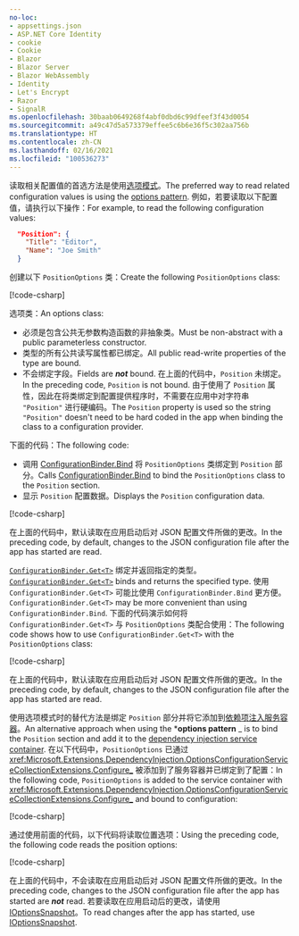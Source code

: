 ```yaml
---
no-loc:
- appsettings.json
- ASP.NET Core Identity
- cookie
- Cookie
- Blazor
- Blazor Server
- Blazor WebAssembly
- Identity
- Let's Encrypt
- Razor
- SignalR
ms.openlocfilehash: 30baab0649268f4abf0dbd6c99dfeef3f43d0054
ms.sourcegitcommit: a49c47d5a573379effee5c6b6e36f5c302aa756b
ms.translationtype: HT
ms.contentlocale: zh-CN
ms.lasthandoff: 02/16/2021
ms.locfileid: "100536273"
---
```

<span data-ttu-id="493bf-101">读取相关配置值的首选方法是使用[选项模式](xref:fundamentals/configuration/options)。</span><span class="sxs-lookup"><span data-stu-id="493bf-101">The preferred way to read related configuration values is using the [options pattern](xref:fundamentals/configuration/options).</span></span> <span data-ttu-id="493bf-102">例如，若要读取以下配置值，请执行以下操作：</span><span class="sxs-lookup"><span data-stu-id="493bf-102">For example, to read the following configuration values:</span></span>

```json
  "Position": {
    "Title": "Editor",
    "Name": "Joe Smith"
  }
```

<span data-ttu-id="493bf-103">创建以下 `PositionOptions` 类：</span><span class="sxs-lookup"><span data-stu-id="493bf-103">Create the following `PositionOptions` class:</span></span>

[!code-csharp[](~/fundamentals/configuration/index/samples/3.x/ConfigSample/Options/PositionOptions.cs?name=snippet)]

<span data-ttu-id="493bf-104">选项类：</span><span class="sxs-lookup"><span data-stu-id="493bf-104">An options class:</span></span>

* <span data-ttu-id="493bf-105">必须是包含公共无参数构造函数的非抽象类。</span><span class="sxs-lookup"><span data-stu-id="493bf-105">Must be non-abstract with a public parameterless constructor.</span></span>
* <span data-ttu-id="493bf-106">类型的所有公共读写属性都已绑定。</span><span class="sxs-lookup"><span data-stu-id="493bf-106">All public read-write properties of the type are bound.</span></span>
* <span data-ttu-id="493bf-107">不会绑定字段。</span><span class="sxs-lookup"><span data-stu-id="493bf-107">Fields are ***not*** bound.</span></span> <span data-ttu-id="493bf-108">在上面的代码中，`Position` 未绑定。</span><span class="sxs-lookup"><span data-stu-id="493bf-108">In the preceding code, `Position` is not bound.</span></span> <span data-ttu-id="493bf-109">由于使用了 `Position` 属性，因此在将类绑定到配置提供程序时，不需要在应用中对字符串 `"Position"` 进行硬编码。</span><span class="sxs-lookup"><span data-stu-id="493bf-109">The `Position` property is used so the string `"Position"` doesn't need to be hard coded in the app when binding the class to a configuration provider.</span></span>

<span data-ttu-id="493bf-110">下面的代码：</span><span class="sxs-lookup"><span data-stu-id="493bf-110">The following code:</span></span>

* <span data-ttu-id="493bf-111">调用 [ConfigurationBinder.Bind](xref:Microsoft.Extensions.Configuration.ConfigurationBinder.Bind*) 将 `PositionOptions` 类绑定到 `Position` 部分。</span><span class="sxs-lookup"><span data-stu-id="493bf-111">Calls [ConfigurationBinder.Bind](xref:Microsoft.Extensions.Configuration.ConfigurationBinder.Bind*) to bind the `PositionOptions` class to the `Position` section.</span></span>
* <span data-ttu-id="493bf-112">显示 `Position` 配置数据。</span><span class="sxs-lookup"><span data-stu-id="493bf-112">Displays the `Position` configuration data.</span></span>

[!code-csharp[](~/fundamentals/configuration/index/samples/3.x/ConfigSample/Pages/Test22.cshtml.cs?name=snippet)]

<span data-ttu-id="493bf-113">在上面的代码中，默认读取在应用启动后对 JSON 配置文件所做的更改。</span><span class="sxs-lookup"><span data-stu-id="493bf-113">In the preceding code, by default, changes to the JSON configuration file after the app has started are read.</span></span>

<span data-ttu-id="493bf-114">[`ConfigurationBinder.Get<T>`](xref:Microsoft.Extensions.Configuration.ConfigurationBinder.Get*) 绑定并返回指定的类型。</span><span class="sxs-lookup"><span data-stu-id="493bf-114">[`ConfigurationBinder.Get<T>`](xref:Microsoft.Extensions.Configuration.ConfigurationBinder.Get*) binds and returns the specified type.</span></span> <span data-ttu-id="493bf-115">使用 `ConfigurationBinder.Get<T>` 可能比使用 `ConfigurationBinder.Bind` 更方便。</span><span class="sxs-lookup"><span data-stu-id="493bf-115">`ConfigurationBinder.Get<T>` may be more convenient than using `ConfigurationBinder.Bind`.</span></span> <span data-ttu-id="493bf-116">下面的代码演示如何将 `ConfigurationBinder.Get<T>` 与 `PositionOptions` 类配合使用：</span><span class="sxs-lookup"><span data-stu-id="493bf-116">The following code shows how to use `ConfigurationBinder.Get<T>` with the `PositionOptions` class:</span></span>

[!code-csharp[](~/fundamentals/configuration/index/samples/3.x/ConfigSample/Pages/Test21.cshtml.cs?name=snippet)]

<span data-ttu-id="493bf-117">在上面的代码中，默认读取在应用启动后对 JSON 配置文件所做的更改。</span><span class="sxs-lookup"><span data-stu-id="493bf-117">In the preceding code, by default, changes to the JSON configuration file after the app has started are read.</span></span>

<span data-ttu-id="493bf-118">使用选项模式时的替代方法是绑定 `Position` 部分并将它添加到[依赖项注入服务容器](xref:fundamentals/dependency-injection)。</span><span class="sxs-lookup"><span data-stu-id="493bf-118">An alternative approach when using the \***options pattern** _ is to bind the `Position` section and add it to the [dependency injection service container](xref:fundamentals/dependency-injection).</span></span> <span data-ttu-id="493bf-119">在以下代码中，`PositionOptions` 已通过 <xref:Microsoft.Extensions.DependencyInjection.OptionsConfigurationServiceCollectionExtensions.Configure_> 被添加到了服务容器并已绑定到了配置：</span><span class="sxs-lookup"><span data-stu-id="493bf-119">In the following code, `PositionOptions` is added to the service container with <xref:Microsoft.Extensions.DependencyInjection.OptionsConfigurationServiceCollectionExtensions.Configure_> and bound to configuration:</span></span>

[!code-csharp[](~/fundamentals/configuration/index/samples/3.x/ConfigSample/Startup.cs?name=snippet)]

<span data-ttu-id="493bf-120">通过使用前面的代码，以下代码将读取位置选项：</span><span class="sxs-lookup"><span data-stu-id="493bf-120">Using the preceding code, the following code reads the position options:</span></span>

[!code-csharp[](~/fundamentals/configuration/index/samples/3.x/ConfigSample/Pages/Test2.cshtml.cs?name=snippet)]

<span data-ttu-id="493bf-121">在上面的代码中，不会读取在应用启动后对 JSON 配置文件所做的更改。</span><span class="sxs-lookup"><span data-stu-id="493bf-121">In the preceding code, changes to the JSON configuration file after the app has started are ***not*** read.</span></span> <span data-ttu-id="493bf-122">若要读取在应用启动后的更改，请使用 [IOptionsSnapshot](xref:fundamentals/configuration/options#ios)。</span><span class="sxs-lookup"><span data-stu-id="493bf-122">To read changes after the app has started, use [IOptionsSnapshot](xref:fundamentals/configuration/options#ios).</span></span>

